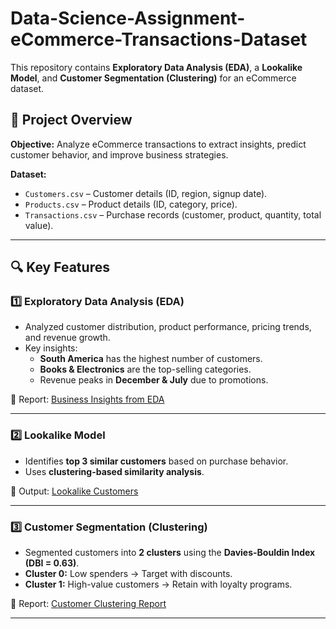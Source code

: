 # Data-Science-Assignment-eCommerce-Transactions-Dataset

This repository contains **Exploratory Data Analysis (EDA)**, a **Lookalike Model**, and **Customer Segmentation (Clustering)** for an eCommerce dataset.

## 📌 Project Overview
**Objective:** Analyze eCommerce transactions to extract insights, predict customer behavior, and improve business strategies.

**Dataset:**
- `Customers.csv` – Customer details (ID, region, signup date).
- `Products.csv` – Product details (ID, category, price).
- `Transactions.csv` – Purchase records (customer, product, quantity, total value).

---

## 🔍 Key Features

### **1️⃣ Exploratory Data Analysis (EDA)**
- Analyzed customer distribution, product performance, pricing trends, and revenue growth.
- Key insights:
  - **South America** has the highest number of customers.
  - **Books & Electronics** are the top-selling categories.
  - Revenue peaks in **December & July** due to promotions.
  
📄 Report: [Business Insights from EDA](reports/Business%20Insights%20from%20EDA.pdf)

---

### **2️⃣ Lookalike Model**
- Identifies **top 3 similar customers** based on purchase behavior.
- Uses **clustering-based similarity analysis**.

📄 Output: [Lookalike Customers](outputs/Tushar_Shetty_Lookalike.csv)

---

### **3️⃣ Customer Segmentation (Clustering)**
- Segmented customers into **2 clusters** using the **Davies-Bouldin Index (DBI = 0.63)**.
- **Cluster 0:** Low spenders → Target with discounts.
- **Cluster 1:** High-value customers → Retain with loyalty programs.

📄 Report: [Customer Clustering Report](reports/Tushar_Shetty_Clustering.pdf)

---
